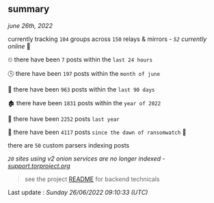 
## summary
_june 26th, 2022_

currently tracking `104` groups across `150` relays & mirrors - _`52` currently online_ 📡

⏲ there have been `7` posts within the `last 24 hours`

🕓 there have been `197` posts within the `month of june`

📅 there have been `963` posts within the `last 90 days`

🏚 there have been `1831` posts within the `year of 2022`

🚀 there have been `2252` posts `last year`

🦕 there have been `4117` posts `since the dawn of ransomwatch` 🐣

there are `50` custom parsers indexing posts

_`20` sites using v2 onion services are no longer indexed - [support.torproject.org](https://support.torproject.org/onionservices/v2-deprecation/)_

> see the project [README](https://github.com/jmousqueton/ransomwatch#readme) for backend technicals



Last update : _Sunday 26/06/2022 09:10:33 (UTC)_

